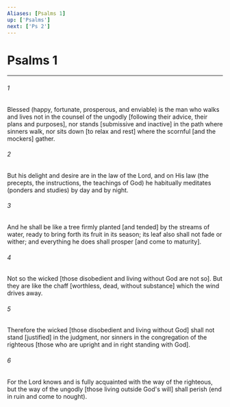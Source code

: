 ```yaml
---
Aliases: [Psalms 1]
up: ['Psalms']
next: ['Ps 2']
---
```

# Psalms 1

***














###### 1 






Blessed (happy, fortunate, prosperous, and enviable) is the man who walks and lives not in the counsel of the ungodly [following their advice, their plans and purposes], nor stands [submissive and inactive] in the path where sinners walk, nor sits down [to relax and rest] where the scornful [and the mockers] gather. 













###### 2 






But his delight and desire are in the law of the Lord, and on His law (the precepts, the instructions, the teachings of God) he habitually meditates (ponders and studies) by day and by night. 













###### 3 






And he shall be like a tree firmly planted [and tended] by the streams of water, ready to bring forth its fruit in its season; its leaf also shall not fade or wither; and everything he does shall prosper [and come to maturity]. 













###### 4 






Not so the wicked [those disobedient and living without God are not so]. But they are like the chaff [worthless, dead, without substance] which the wind drives away. 













###### 5 






Therefore the wicked [those disobedient and living without God] shall not stand [justified] in the judgment, nor sinners in the congregation of the righteous [those who are upright and in right standing with God]. 













###### 6 






For the Lord knows and is fully acquainted with the way of the righteous, but the way of the ungodly [those living outside God's will] shall perish (end in ruin and come to nought).

